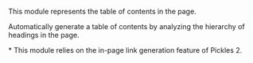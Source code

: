 This module represents the table of contents in the page.

Automatically generate a table of contents by analyzing the hierarchy of headings in the page.

\* This module relies on the in-page link generation feature of Pickles 2.

